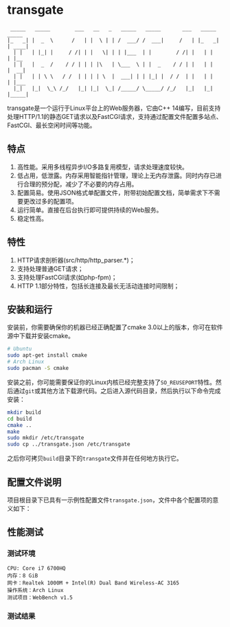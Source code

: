 # transgate

```
 _____   _____        ___   __   _   _____   _____       ___   _____   _____  
|_   _| |  _  \      /   | |  \ | | /  ___/ /  ___|     /   | |_   _| | ____| 
  | |   | |_| |     / /| | |   \| | | |___  | |        / /| |   | |   | |__   
  | |   |  _  /    / / | | | |\   | \___  \ | |  _    / / | |   | |   |  __|  
  | |   | | \ \   / /  | | | | \  |  ___| | | |_| |  / /  | |   | |   | |___  
  |_|   |_|  \_\ /_/   |_| |_|  \_| /_____/ \_____/ /_/   |_|   |_|   |_____| 
```

transgate是一个运行于Linux平台上的Web服务器，它由C++ 14编写，目前支持处理HTTP/1.1的静态GET请求以及FastCGI请求，支持通过配置文件配置多站点、FastCGI、最长空闲时间等功能。

## 特点

1. 高性能。采用多线程异步I/O多路复用模型，请求处理速度较快。
2. 低占用，低泄露。内存采用智能指针管理，理论上无内存泄露。同时内存已进行合理的预分配，减少了不必要的内存占用。
3. 配置简易。使用JSON格式单配置文件，附带初始配置文档，简单需求下不需要更改过多的配置项。
4. 运行简单。直接在后台执行即可提供持续的Web服务。
5. 稳定性高。

## 特性

1. HTTP请求剖析器(src/http/http_parser.*)；
2. 支持处理普通GET请求；
3. 支持处理FastCGI请求(如php-fpm)；
4. HTTP 1.1部分特性，包括长连接及最长无活动连接时间限制；

## 安装和运行

安装前，你需要确保你的机器已经正确配置了cmake 3.0以上的版本，你可在软件源中下载并安装cmake。

``` bash
# Ubuntu
sudo apt-get install cmake
# Arch Linux
sudo pacman -S cmake
```

安装之前，你可能需要保证你的Linux内核已经完整支持了`SO_REUSEPORT`特性。然后通过`git`或其他方法下载源代码。之后进入源代码目录，然后执行以下命令完成安装：

``` bash
mkdir build
cd build
cmake ..
make
sudo mkdir /etc/transgate
sudo cp ../transgate.json /etc/transgate
```

之后你可拷贝`build`目录下的`transgate`文件并在任何地方执行它。

## 配置文件说明

项目根目录下已具有一示例性配置文件`transgate.json`，文件中各个配置项的意义如下：

## 性能测试

### 测试环境

```
CPU: Core i7 6700HQ
内存：8 GiB
网卡：Realtek 1000M + Intel(R) Dual Band Wireless-AC 3165
操作系统：Arch Linux
测试项目：WebBench v1.5
```

### 测试结果

